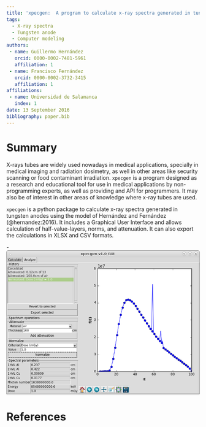 ```yaml
---
title: 'xpecgen:  A program to calculate x-ray spectra generated in tungsten anodes'
tags:
  - X-ray spectra
  - Tungsten anode
  - Computer modeling
authors:
 - name: Guillermo Hernández
   orcid: 0000-0002-7481-5961
   affiliation: 1
 - name: Francisco Fernández
   orcid: 0000-0002-3732-3415
   affiliation: 1
affiliations:
 - name: Universidad de Salamanca
   index: 1
date: 13 September 2016
bibliography: paper.bib
---
```


# Summary

X-rays tubes are widely used nowadays in medical applications, specially in medical imaging and radiation dosimetry, as
well in other areas like security scanning or food contaminant irradiation. `xpecgen` is a program designed as a research
and educational tool for use in medical applications by non-programming experts, as well as providing and API for
programmers. It may also be of interest in other areas of knowledge where x-ray tubes are used.


`xpecgen` is a python package to calculate x-ray spectra generated in tungsten anodes using the model of Hernández and
Fernández (@hernandez:2016). It includes a Graphical User Interface and allows calculation of half-value-layers, norms,
and attenuation. It can also export the calculations in XLSX and CSV formats.

-![xpecgen GUI.](DemoPlot.png)

# References
